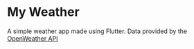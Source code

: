 # My Weather

A simple weather app made using Flutter. Data provided by the [OpenWeather API](https://openweathermap.org/api)